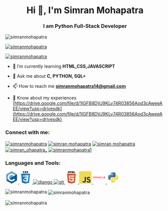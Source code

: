 <h1 align="center">Hi 👋, I'm Simran Mohapatra</h1>
<h3 align="center">I am Python Full-Stack Developer</h3>

<p align="left"> <img src="https://komarev.com/ghpvc/?username=simranmohapatra&label=Profile%20views&color=0e75b6&style=flat" alt="simranmohapatra" /> </p>

<p align="left"> <a href="https://github.com/ryo-ma/github-profile-trophy"><img src="https://github-profile-trophy.vercel.app/?username=simranmohapatra" alt="simranmohapatra" /></a> </p>

<p align="left"> <a href="https://twitter.com/simranmohapatra" target="blank"><img src="https://img.shields.io/twitter/follow/simranmohapatra?logo=twitter&style=for-the-badge" alt="simranmohapatra" /></a> </p>

- 🌱 I’m currently learning **HTML,CSS,JAVASCRIPT**

- 💬 Ask me about **C, PYTHON, SQL+**

- 📫 How to reach me **simranmohapatra14@gmail.com**

- 📄 Know about my experiences [https://drive.google.com/file/d/1IGFB8DVJ9KLv74R03856Aod3cAweeAEE/view?usp=drivesdk](https://drive.google.com/file/d/1IGFB8DVJ9KLv74R03856Aod3cAweeAEE/view?usp=drivesdk)

<h3 align="left">Connect with me:</h3>
<p align="left">
<a href="https://twitter.com/simranmohapatra" target="blank"><img align="center" src="https://raw.githubusercontent.com/rahuldkjain/github-profile-readme-generator/master/src/images/icons/Social/twitter.svg" alt="simranmohapatra" height="30" width="40" /></a>
<a href="https://linkedin.com/in/simran mohapatra" target="blank"><img align="center" src="https://raw.githubusercontent.com/rahuldkjain/github-profile-readme-generator/master/src/images/icons/Social/linked-in-alt.svg" alt="simran mohapatra" height="30" width="40" /></a>
<a href="https://fb.com/simran mohapatra" target="blank"><img align="center" src="https://raw.githubusercontent.com/rahuldkjain/github-profile-readme-generator/master/src/images/icons/Social/facebook.svg" alt="simran mohapatra" height="30" width="40" /></a>
<a href="https://instagram.com/simran_ohapatra_" target="blank"><img align="center" src="https://raw.githubusercontent.com/rahuldkjain/github-profile-readme-generator/master/src/images/icons/Social/instagram.svg" alt="simran_ohapatra_" height="30" width="40" /></a>
<a href="https://www.hackerrank.com/simranmohapatra1" target="blank"><img align="center" src="https://raw.githubusercontent.com/rahuldkjain/github-profile-readme-generator/master/src/images/icons/Social/hackerrank.svg" alt="simranmohapatra1" height="30" width="40" /></a>
</p>

<h3 align="left">Languages and Tools:</h3>
<p align="left"> <a href="https://www.cprogramming.com/" target="_blank" rel="noreferrer"> <img src="https://raw.githubusercontent.com/devicons/devicon/master/icons/c/c-original.svg" alt="c" width="40" height="40"/> </a> <a href="https://www.w3schools.com/css/" target="_blank" rel="noreferrer"> <img src="https://raw.githubusercontent.com/devicons/devicon/master/icons/css3/css3-original-wordmark.svg" alt="css3" width="40" height="40"/> </a> <a href="https://www.djangoproject.com/" target="_blank" rel="noreferrer"> <img src="https://cdn.worldvectorlogo.com/logos/django.svg" alt="django" width="40" height="40"/> </a> <a href="https://git-scm.com/" target="_blank" rel="noreferrer"> <img src="https://www.vectorlogo.zone/logos/git-scm/git-scm-icon.svg" alt="git" width="40" height="40"/> </a> <a href="https://www.w3.org/html/" target="_blank" rel="noreferrer"> <img src="https://raw.githubusercontent.com/devicons/devicon/master/icons/html5/html5-original-wordmark.svg" alt="html5" width="40" height="40"/> </a> <a href="https://developer.mozilla.org/en-US/docs/Web/JavaScript" target="_blank" rel="noreferrer"> <img src="https://raw.githubusercontent.com/devicons/devicon/master/icons/javascript/javascript-original.svg" alt="javascript" width="40" height="40"/> </a> <a href="https://www.oracle.com/" target="_blank" rel="noreferrer"> <img src="https://raw.githubusercontent.com/devicons/devicon/master/icons/oracle/oracle-original.svg" alt="oracle" width="40" height="40"/> </a> <a href="https://www.python.org" target="_blank" rel="noreferrer"> <img src="https://raw.githubusercontent.com/devicons/devicon/master/icons/python/python-original.svg" alt="python" width="40" height="40"/> </a> </p>

<p><img align="left" src="https://github-readme-stats.vercel.app/api/top-langs?username=simranmohapatra&show_icons=true&locale=en&layout=compact" alt="simranmohapatra" /></p>

<p>&nbsp;<img align="center" src="https://github-readme-stats.vercel.app/api?username=simranmohapatra&show_icons=true&locale=en" alt="simranmohapatra" /></p>

<p><img align="center" src="https://github-readme-streak-stats.herokuapp.com/?user=simranmohapatra&" alt="simranmohapatra" /></p>
